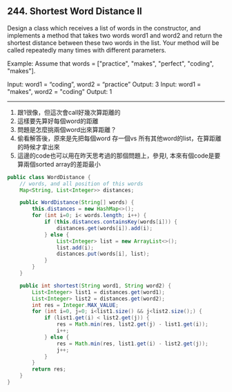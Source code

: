## 244. Shortest Word Distance II

Design a class which receives a list of words in the constructor, and implements a method that takes two words word1 and word2 and return the shortest distance between these two words in the list. Your method will be called repeatedly many times with different parameters. 

Example:
Assume that words = ["practice", "makes", "perfect", "coding", "makes"].

Input: word1 = “coding”, word2 = “practice”
Output: 3
Input: word1 = "makes", word2 = "coding"
Output: 1

----

1. 跟1很像，但這次會call好幾次算距離的
1. 這樣要先算好每個word的距離
1. 問題是怎麼挑兩個word出來算距離？
1. 偷看解答後，原來是先把每個word 存一個vs 所有其他word的list，在算距離的時候才拿出來
1. 這邊的code也可以用在昨天思考過的那個問題上，參見I, 本來有個code是要算兩個sorted array的差距最小

```java
public class WordDistance {
    // words, and all position of this words
    Map<String, List<Integer>> distances;

    public WordDistance(String[] words) {
        this.distances = new HashMap<>();
        for (int i=0; i< words.length; i++) {
            if (this.distances.containsKey(words[i])) {
                distances.get(words[i]).add(i);
            } else {
                List<Integer> list = new ArrayList<>();
                list.add(i);
                distances.put(words[i], list);
            }
        }
    }

    public int shortest(String word1, String word2) {
        List<Integer> list1 = distances.get(word1);
        List<Integer> list2 = distances.get(word2);
        int res = Integer.MAX_VALUE;
        for (int i=0, j=0; i<list1.size() && j<list2.size();) {
            if (list1.get(i) < list2.get(j)) {
                res = Math.min(res, list2.get(j) - list1.get(i));
                i++;
            } else {
                res = Math.min(res, list1.get(i) - list2.get(j));
                j++;
            }
        }
        return res;
    }
}
```